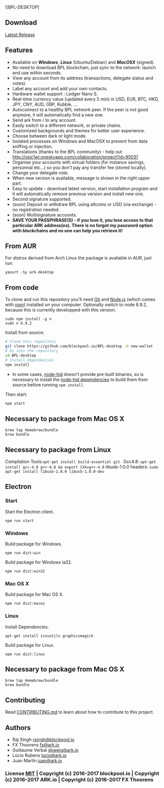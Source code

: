 ![BPL-DESKTOP]

## Download
[Latest Release](https://github.com/blockpool-io/BPL-desktop/releases)

## Features
* Available on ***Windows***, ***Linux*** (Ubuntu/Debian) and ***MacOSX*** (signed).
* No need to download BPL blockchain, just sync to the network: launch and use within seconds.
* View any account from its address (transactions, delegate status and votes).
* Label any account and add your own contacts.
* Hardware wallet support : Ledger Nano S.
* Real-time currency value (updated every 5 min) in USD, EUR, BTC, HKD, JPY, CNY, AUD, GBP, Rubble, ...
* Autoconnect to a healthy BPL network peer. If the peer is not good anymore, it will automatically find a new one.
* Send ark from / to any account.
* Easily switch to a different network, or private chains.
* Customized backgrounds and themes for better user experience.
* Choose between dark or light mode.
* Isolated processes on Windows and MacOSX to prevent from data sniffing or injection.
* Translations (thanks to the BPL community) - help out http://osjc1wl.oneskyapp.com/collaboration/project?id=95031
* Organise your accounts with virtual folders (for instance savings, personnal etc...) so you don't pay any transfer fee (stored locally).
* Change your delegate vote.
* When new version is available, message is shown in the right upper part.
* Easy to update - download latest version, start installation program and it will automatically remove previous version and install new one.
* Second signature supported.
* (soon) Deposit or withdraw BPL using altcoins or USD (via exchange) - no registration needed.
* (soon) Multisignature accounts.
* **SAVE YOUR PASSPHRASE(S) - if you lose it, you lose access to that particular ARK address(es). There is no forgot my password option with blockchains and no one can help you retrieve it!**



## From AUR
For distros derived from Arch Linux the package is avaliable in AUR, just run:

```
yaourt -Sy ark-desktop
```

## From code

To clone and run this repository you'll need [Git](https://git-scm.com) and [Node.js](https://nodejs.org/en/download/) (which comes with [npm](http://npmjs.com)) installed on your computer. Optionally switch to node 6.9.2, because this is currently developped with this version:
```
sudo npm install -g n
sudo n 6.9.2
```

Install from source:
```bash
# Clone this repository
git clone https://github.com/blockpool-io/BPL-desktop -b new-wallet
# Go into the repository
cd BPL-desktop
# Install dependencies 
npm install
```

* In some cases, [node-hid](https://github.com/node-hid/node-hid) doesn't provide pre-built binaries, so is necessary to install the [node-hid dependencies](https://github.com/node-hid/node-hid#compiling-from-source) to build them from source before running `npm install`.

Then start:
```bash
npm start
```

## Necessary to package from Mac OS X

```
brew tap Homebrew/bundle
brew bundle
```

## Necessary to package from Linux


Compilation Tools:```apt-get install build-essential git ```
Gcc4.8: ```apt-get install gcc-4.8 g++-4.8 && export CXX=g++-4.8```
libusb-1.0.0 headers: ```sudo apt-get install libusb-1.0.0 libusb-1.0.0-dev```


## Electron

### Start

Start the Electron client.

```
npm run start
```

### Windows

Build package for Windows.

```
npm run dist:win
```

Build package for Windows ia32.

```
npm run dist:win32
```

### Mac OS X

Build package for Mac OS X.

```
npm run dist:macos
```

### Linux

Install Dependencies.

```
apt-get install icnsutils graphicsmagick
```

Build package for Linux.

```
npm run dist:linux
```

## Necessary to package from Mac OS X

```
brew tap Homebrew/bundle
brew bundle
```

## Contributing
Read [CONTRIBUTING.md](https://github.com/blockpool-io/BPL-desktop/blob/master/CONTRIBUTING.md) to learn about how to contribute to this project.

## Authors
- Raj Singh <rsingh@blockpool.io>
- FX Thoorens <fx@ark.io>
- Guillaume Verbal <doweig@ark.io>
- Lúcio Rubens <lucio@ark.io>
- Juan Martín <juan@ark.io>

### License [MIT](LICENSE.md) | Copyright (c) 2016-2017 blockpool.io | Copyright (c) 2016-2017 ARK.io | Copyright (c) 2016-2017 FX Thoorens
